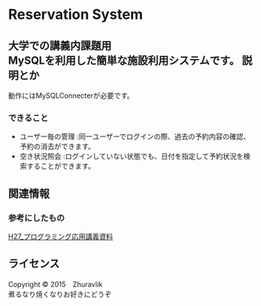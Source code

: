 Reservation System
======================
大学での講義内課題用  
MySQLを利用した簡単な施設利用システムです。
説明とか
------
動作にはMySQLConnecterが必要です。

### できること ###
+   ユーザー毎の管理 :同一ユーザーでログインの際、過去の予約内容の確認、予約の消去ができます。
+   空き状況照会 :ログインしていない状態でも、日付を指定して予約状況を検索することができます。

関連情報
--------
### 参考にしたもの
[H27_プログラミング応用講義資料](https://docs.google.com/presentation/d/1CnXd8G8DlC4hqFQ8uU3oPnyFkWglZtlHFQV9pH3OeEE/edit#slide=id.g2a187d380_00)

ライセンス
----------
Copyright &copy; 2015　Zhuravlik  
煮るなり焼くなりお好きにどうぞ
